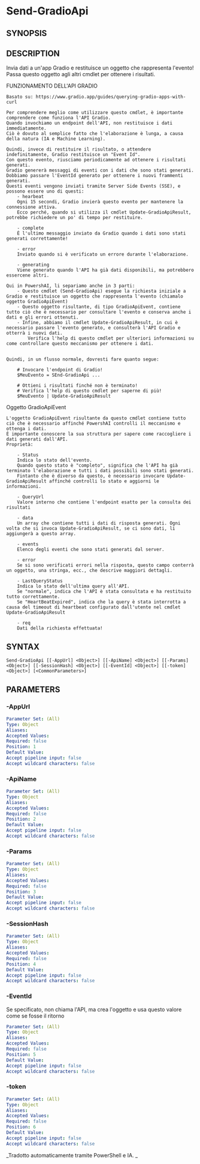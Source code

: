 ﻿---
external help file: powershai-help.xml
schema: 2.0.0
powershai: true
---

# Send-GradioApi

## SYNOPSIS <!--!= @#Synop !-->


## DESCRIPTION <!--!= @#Desc !-->
Invia dati a un'app Gradio e restituisce un oggetto che rappresenta l'evento!
Passa questo oggetto agli altri cmdlet per ottenere i risultati.

FUNZIONAMENTO DELL'API GRADIO 

	Basato su: https://www.gradio.app/guides/querying-gradio-apps-with-curl
	
	Per comprendere meglio come utilizzare questo cmdlet, è importante comprendere come funziona l'API Gradio.  
	Quando invochiamo un endpoint dell'API, non restituisce i dati immediatamente.  
	Ciò è dovuto al semplice fatto che l'elaborazione è lunga, a causa della natura (IA e Machine Learning).  
	
	Quindi, invece di restituire il risultato, o attendere indefinitamente, Gradio restituisce un "Event Id".  
	Con questo evento, riusciamo periodicamente ad ottenere i risultati generati.  
	Gradio genererà messaggi di eventi con i dati che sono stati generati. Dobbiamo passare l'EventId generato per ottenere i nuovi frammenti generati.
	Questi eventi vengono inviati tramite Server Side Events (SSE), e possono essere uno di questi:
		- hearbeat 
		Ogni 15 secondi, Gradio invierà questo evento per mantenere la connessione attiva.  
		Ecco perché, quando si utilizza il cmdlet Update-GradioApiResult, potrebbe richiedere un po' di tempo per restituire.
		
		- complete 
		È l'ultimo messaggio inviato da Gradio quando i dati sono stati generati correttamente!
		
		- error 
		Inviato quando si è verificato un errore durante l'elaborazione.  
		
		- generating
		Viene generato quando l'API ha già dati disponibili, ma potrebbero essercene altri.
	
	Qui in PowershAI, li separiamo anche in 3 parti: 
		- Questo cmdlet (Send-GradioApi) esegue la richiesta iniziale a Gradio e restituisce un oggetto che rappresenta l'evento (chiamalo oggetto GradioApiEvent)
		- Questo oggetto risultante, di tipo GradioApiEvent, contiene tutto ciò che è necessario per consultare l'evento e conserva anche i dati e gli errori ottenuti.
		- Infine, abbiamo il cmdlet Update-GradioApiResult, in cui è necessario passare l'evento generato, e consulterà l'API Gradio e otterrà i nuovi dati.  
			Verifica l'help di questo cmdlet per ulteriori informazioni su come controllare questo meccanismo per ottenere i dati.
			
	
	Quindi, in un flusso normale, dovresti fare quanto segue: 
	
		# Invocare l'endpoint di Gradio!
		$MeuEvento = SEnd-GradioApi ... 
	
		# Ottieni i risultati finché non è terminato!
		# Verifica l'help di questo cmdlet per saperne di più!
		$MeuEvento | Update-GradioApiResult
		
Oggetto GradioApiEvent

	L'oggetto GradioApiEvent risultante da questo cmdlet contiene tutto ciò che è necessario affinché PowershAI controlli il meccanismo e ottenga i dati.  
	È importante conoscere la sua struttura per sapere come raccogliere i dati generati dall'API.
	Proprietà:
	
		- Status  
		Indica lo stato dell'evento. 
		Quando questo stato è "completo", significa che l'API ha già terminato l'elaborazione e tutti i dati possibili sono stati generati.  
		Fintanto che è diverso da questo, è necessario invocare Update-GradioApiResult affinché controlli lo stato e aggiorni le informazioni. 
		
		- QueryUrl  
		Valore interno che contiene l'endpoint esatto per la consulta dei risultati
		
		- data  
		Un array che contiene tutti i dati di risposta generati. Ogni volta che si invoca Update-GradioApiResult, se ci sono dati, li aggiungerà a questo array.  
		
		- events  
		Elenco degli eventi che sono stati generati dal server. 
		
		- error  
		Se si sono verificati errori nella risposta, questo campo conterrà un oggetto, una stringa, ecc., che descrive maggiori dettagli.
		
		- LastQueryStatus  
		Indica lo stato dell'ultima query all'API.  
		Se "normale", indica che l'API è stata consultata e ha restituito tutto correttamente.
		Se "HeartBeatExpired", indica che la query è stata interrotta a causa del timeout di heartbeat configurato dall'utente nel cmdlet Update-GradioApiResult
		
		- req 
		Dati della richiesta effettuata!

## SYNTAX <!--!= @#Syntax !-->

```
Send-GradioApi [[-AppUrl] <Object>] [[-ApiName] <Object>] [[-Params] <Object>] [[-SessionHash] <Object>] [[-EventId] <Object>] [[-token] <Object>] [<CommonParameters>]
```

## PARAMETERS <!--!= @#Params !-->

### -AppUrl

```yml
Parameter Set: (All)
Type: Object
Aliases: 
Accepted Values: 
Required: false
Position: 1
Default Value: 
Accept pipeline input: false
Accept wildcard characters: false
```

### -ApiName

```yml
Parameter Set: (All)
Type: Object
Aliases: 
Accepted Values: 
Required: false
Position: 2
Default Value: 
Accept pipeline input: false
Accept wildcard characters: false
```

### -Params

```yml
Parameter Set: (All)
Type: Object
Aliases: 
Accepted Values: 
Required: false
Position: 3
Default Value: 
Accept pipeline input: false
Accept wildcard characters: false
```

### -SessionHash

```yml
Parameter Set: (All)
Type: Object
Aliases: 
Accepted Values: 
Required: false
Position: 4
Default Value: 
Accept pipeline input: false
Accept wildcard characters: false
```

### -EventId
Se specificato, non chiama l'API, ma crea l'oggetto e usa questo valore come se fosse il ritorno

```yml
Parameter Set: (All)
Type: Object
Aliases: 
Accepted Values: 
Required: false
Position: 5
Default Value: 
Accept pipeline input: false
Accept wildcard characters: false
```

### -token

```yml
Parameter Set: (All)
Type: Object
Aliases: 
Accepted Values: 
Required: false
Position: 6
Default Value: 
Accept pipeline input: false
Accept wildcard characters: false
```




<!--PowershaiAiDocBlockStart-->
_Tradotto automaticamente tramite PowerShell e IA. 
_
<!--PowershaiAiDocBlockEnd-->
